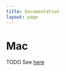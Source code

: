 ```yaml
---
title: Documentation
layout: page
---
```


# Mac #
TODO See [here](https://github.com/VoltLang/Volta/blob/master/README.rst)
